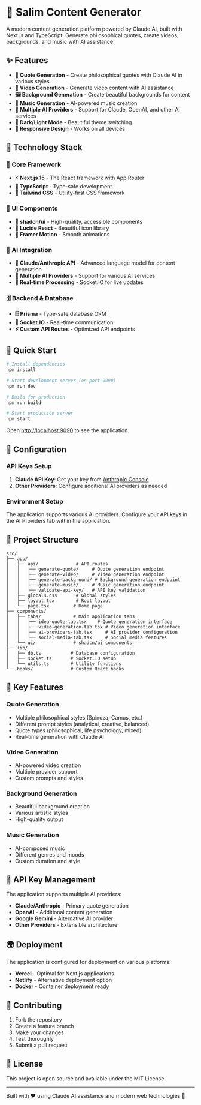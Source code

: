 # 🎨 Salim Content Generator

A modern content generation platform powered by Claude AI, built with Next.js and TypeScript. Generate philosophical quotes, create videos, backgrounds, and music with AI assistance.

## ✨ Features

- **💬 Quote Generation** - Create philosophical quotes with Claude AI in various styles
- **🎥 Video Generation** - Generate video content with AI assistance
- **🖼️ Background Generation** - Create beautiful backgrounds for content
- **🎵 Music Generation** - AI-powered music creation
- **🎯 Multiple AI Providers** - Support for Claude, OpenAI, and other AI services
- **🌙 Dark/Light Mode** - Beautiful theme switching
- **📱 Responsive Design** - Works on all devices

## 🚀 Technology Stack

### 🎯 Core Framework
- **⚡ Next.js 15** - The React framework with App Router
- **📘 TypeScript** - Type-safe development
- **🎨 Tailwind CSS** - Utility-first CSS framework

### 🧩 UI Components
- **🧩 shadcn/ui** - High-quality, accessible components
- **🎯 Lucide React** - Beautiful icon library
- **🌈 Framer Motion** - Smooth animations

### 🤖 AI Integration
- **🧠 Claude/Anthropic API** - Advanced language model for content generation
- **🔗 Multiple AI Providers** - Support for various AI services
- **🔄 Real-time Processing** - Socket.IO for live updates

### 🗄️ Backend & Database
- **🗄️ Prisma** - Type-safe database ORM
- **🔌 Socket.IO** - Real-time communication
- **⚡ Custom API Routes** - Optimized API endpoints

## 🚀 Quick Start

```bash
# Install dependencies
npm install

# Start development server (on port 9090)
npm run dev

# Build for production
npm run build

# Start production server
npm start
```

Open [http://localhost:9090](http://localhost:9090) to see the application.

## 🔧 Configuration

### API Keys Setup

1. **Claude API Key**: Get your key from [Anthropic Console](https://console.anthropic.com/settings/keys)
2. **Other Providers**: Configure additional AI providers as needed

### Environment Setup

The application supports various AI providers. Configure your API keys in the AI Providers tab within the application.

## 📁 Project Structure

```
src/
├── app/
│   ├── api/              # API routes
│   │   ├── generate-quote/     # Quote generation endpoint
│   │   ├── generate-video/     # Video generation endpoint
│   │   ├── generate-background/ # Background generation endpoint
│   │   ├── generate-music/     # Music generation endpoint
│   │   └── validate-api-key/   # API key validation
│   ├── globals.css       # Global styles
│   ├── layout.tsx        # Root layout
│   └── page.tsx         # Home page
├── components/
│   ├── tabs/            # Main application tabs
│   │   ├── idea-quote-tab.tsx    # Quote generation interface
│   │   ├── video-generation-tab.tsx # Video generation interface
│   │   ├── ai-providers-tab.tsx     # AI provider configuration
│   │   └── social-media-tab.tsx     # Social media features
│   └── ui/              # shadcn/ui components
├── lib/
│   ├── db.ts           # Database configuration
│   ├── socket.ts       # Socket.IO setup
│   └── utils.ts        # Utility functions
└── hooks/              # Custom React hooks
```

## 🎯 Key Features

### Quote Generation
- Multiple philosophical styles (Spinoza, Camus, etc.)
- Different prompt styles (analytical, creative, balanced)
- Quote types (philosophical, life psychology, mixed)
- Real-time generation with Claude AI

### Video Generation
- AI-powered video creation
- Multiple provider support
- Custom prompts and styles

### Background Generation
- Beautiful background creation
- Various artistic styles
- High-quality output

### Music Generation
- AI-composed music
- Different genres and moods
- Custom duration and style

## 🔐 API Key Management

The application supports multiple AI providers:

- **Claude/Anthropic** - Primary quote generation
- **OpenAI** - Additional content generation
- **Google Gemini** - Alternative AI provider
- **Other Providers** - Extensible architecture

## 🌍 Deployment

The application is configured for deployment on various platforms:

- **Vercel** - Optimal for Next.js applications
- **Netlify** - Alternative deployment option
- **Docker** - Container deployment ready

## 🤝 Contributing

1. Fork the repository
2. Create a feature branch
3. Make your changes
4. Test thoroughly
5. Submit a pull request

## 📝 License

This project is open source and available under the MIT License.

---

Built with ❤️ using Claude AI assistance and modern web technologies 🚀